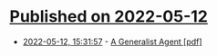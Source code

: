 # [Published on 2022-05-12](index.md)

* [2022-05-12, 15:31:57](https://news.ycombinator.com/item?id=31355638) - [A Generalist Agent [pdf]](https://storage.googleapis.com/deepmind-media/A%20Generalist%20Agent/Generalist%20Agent.pdf)
